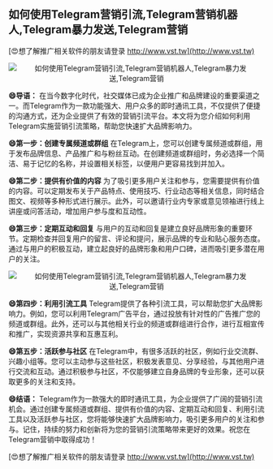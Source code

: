 ## **如何使用Telegram营销引流,Telegram营销机器人,Telegram暴力发送,Telegram营销**

[😍想了解推广相关软件的朋友请登录 http://www.vst.tw](http://www.vst.tw)

 <center><img src="https://vst.tw/MP4/tuiguang/png/6.png" alt="如何使用Telegram营销引流,Telegram营销机器人,Telegram暴力发送,Telegram营销"></center>

**😄导语：**
在当今数字化时代，社交媒体已成为企业推广和品牌建设的重要渠道之一。而Telegram作为一款功能强大、用户众多的即时通讯工具，不仅提供了便捷的沟通方式，还为企业提供了有效的营销引流平台。本文将为您介绍如何利用Telegram实施营销引流策略，帮助您快速扩大品牌影响力。

**😄第一步：创建专属频道或群组**
在Telegram上，您可以创建专属频道或群组，用于发布品牌信息、产品推广和与粉丝互动。在创建频道或群组时，务必选择一个简洁、易于记忆的名称，并设置相关标签，以便用户更容易找到并加入。

**😄第二步：提供有价值的内容**
为了吸引更多用户关注和参与，您需要提供有价值的内容。可以定期发布关于产品特点、使用技巧、行业动态等相关信息，同时结合图文、视频等多种形式进行展示。此外，可以邀请行业内专家或意见领袖进行线上讲座或问答活动，增加用户参与度和互动性。

**😄第三步：定期互动和回复**
与用户的互动和回复是建立良好品牌形象的重要环节。定期检查并回复用户的留言、评论和提问，展示品牌的专业和贴心服务态度。通过与用户的积极互动，建立起良好的品牌形象和用户口碑，进而吸引更多潜在用户的关注。

 <center><img src="https://vst.tw/MP4/tuiguang/png/5.png" alt="如何使用Telegram营销引流,Telegram营销机器人,Telegram暴力发送,Telegram营销"></center>

**😄第四步：利用引流工具**
Telegram提供了各种引流工具，可以帮助您扩大品牌影响力。例如，您可以利用Telegram广告平台，通过投放有针对性的广告推广您的频道或群组。此外，还可以与其他相关行业的频道或群组进行合作，进行互相宣传和推广，实现资源共享和互惠互利。

**😄第五步：活跃参与社区**
在Telegram中，有很多活跃的社区，例如行业交流群、兴趣小组等。您可以主动参与这些社区，积极发表意见、分享经验，与其他用户进行交流和互动。通过积极参与社区，不仅能够建立自身品牌的专业形象，还可以获取更多的关注和支持。

**😄结语：**
Telegram作为一款强大的即时通讯工具，为企业提供了广阔的营销引流机会。通过创建专属频道或群组、提供有价值的内容、定期互动和回复、利用引流工具以及活跃参与社区，您将能够快速扩大品牌影响力，吸引更多用户的关注和参与。记住，持续的努力和创新将为您的营销引流策略带来更好的效果。祝您在Telegram营销中取得成功！

[😍想了解推广相关软件的朋友请登录 http://www.vst.tw](http://www.vst.tw)



